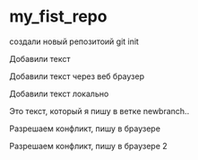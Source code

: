 ﻿# my_fist_repo

создали новый репозитоий
git init

Добавили текст

Добавили текст через веб браузер

Добавили текст локально

Это текст, который я пишу в ветке newbranch..

Разрешаем конфликт, пишу в браузере

Разрешаем конфликт, пишу в браузере 2
